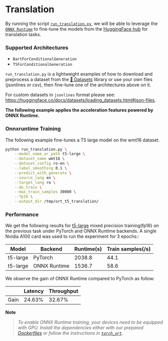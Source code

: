 <!---
Copyright 2022 The HuggingFace Team. All rights reserved.

Licensed under the Apache License, Version 2.0 (the "License");
you may not use this file except in compliance with the License.
You may obtain a copy of the License at

    http://www.apache.org/licenses/LICENSE-2.0

Unless required by applicable law or agreed to in writing, software
distributed under the License is distributed on an "AS IS" BASIS,
WITHOUT WARRANTIES OR CONDITIONS OF ANY KIND, either express or implied.
See the License for the specific language governing permissions and
limitations under the License.
-->

# Translation

By running the script [`run_translation.py`](https://github.com/huggingface/optimum/blob/main/examples/onnxruntime/training/translation/run_translation.py),
we will be able to leverage the [`ONNX Runtime`](https://github.com/microsoft/onnxruntime) to fine-tune the models from the 
[HuggingFace hub](https://huggingface.co/models) for translation tasks.  

### Supported Architectures

- `BartForConditionalGeneration`
- `T5ForConditionalGeneration`

`run_translation.py` is a lightweight examples of how to download and preprocess a dataset from the [🤗 Datasets](https://github.com/huggingface/datasets) library 
or use your own files (jsonlines or csv), then fine-tune one of the architectures above on it.

For custom datasets in `jsonlines` format please see: https://huggingface.co/docs/datasets/loading_datasets.html#json-files.

__The following example applies the acceleration features powered by ONNX Runtime.__


### Onnxruntime Training

The following example fine-tunes a T5 large model on the wmt16 dataset.

```bash
python run_translation.py \
    --model_name_or_path t5-large \
    --dataset_name wmt16 \
    --dataset_config ro-en \
    --label_smoothing 0.1 \
    --predict_with_generate \
    --source_lang en \
    --target_lang ro \
    --do_train \
    --max_train_samples 30000 \
    --fp16 \
    --output_dir /tmp/ort_t5_translation/
```

### Performance

We get the following results for [t5-large](https://huggingface.co/t5-large) mixed precision training(fp16) on the previous
task under PyTorch and ONNX Runtime backends. A single Nvidia A100 card was used to run the experiment for 3 epochs::

| Model    | Backend      | Runtime(s) | Train samples(/s) | 
| -------- | ------------ | ---------- | ----------------- | 
| t5-large | PyTorch      | 2038.8     | 44.1              | 
| t5-large | ONNX Runtime | 1536.7     | 58.6              |

We observe the gain of ONNX Runtime compared to PyTorch as follow:

|       | Latency | Throughput | 
| ----- | ------- | ---------- | 
| Gain  | 24.63%  | 32.67%     |


__Note__

> *To enable ONNX Runtime training, your devices need to be equipped with GPU. Install the dependencies either with our prepared*
*[Dockerfiles](https://github.com/huggingface/optimum/blob/main/examples/onnxruntime/training/docker/) or follow the instructions* 
*in [`torch_ort`](https://github.com/pytorch/ort/blob/main/torch_ort/docker/README.md).*  